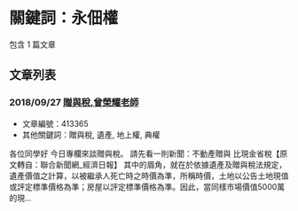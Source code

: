 # 關鍵詞：永佃權

包含 1 篇文章

## 文章列表

### 2018/09/27 [贈與稅,曾榮耀老師](../../articles/413365_%E8%B4%88%E8%88%87%E7%A8%85%2C%E6%9B%BE%E6%A6%AE%E8%80%80%E8%80%81%E5%B8%AB.md)
- 文章編號：413365
- 其他關鍵詞：贈與稅, 遺產, 地上權, 典權

各位同學好 今日專欄來談贈與稅。 請先看一則新聞：不動產贈與 比現金省稅【原文轉自：聯合新聞網_經濟日報】 其中的眉角，就在於依據遺產及贈與稅法規定，遺產價值之計算，以被繼承人死亡時之時價為準，所稱時價，土地以公告土地現值或評定標準價格為準；房屋以評定標準價格為準。因此，當同樣市場價值5000萬的現...
